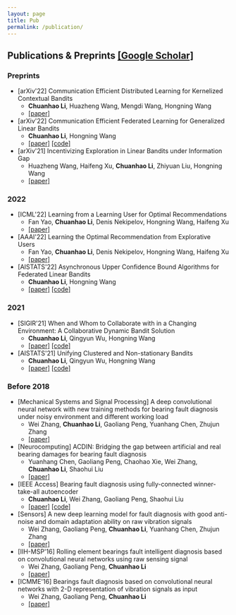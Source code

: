 ```yaml
---
layout: page
title: Pub
permalink: /publication/
---
```




<a name="pub"></a>
## **Publications & Preprints** [\[Google Scholar\]](https://scholar.google.com/citations?user=w2ShljkAAAAJ&hl=en&oi=ao)

### Preprints
- [arXiv'22] Communication Efficient Distributed Learning for Kernelized Contextual Bandits
  - **Chuanhao Li**, Huazheng Wang, Mengdi Wang, Hongning Wang
  - [\[paper\]](https://arxiv.org/abs/2206.04835)
- [arXiv'22] Communication Efficient Federated Learning for Generalized Linear Bandits
  - **Chuanhao Li**, Hongning Wang
  - [\[paper\]](https://arxiv.org/abs/2202.01087) [\[code\]](https://github.com/cyrilli/FedGLB-UCB)
- [arXiv'21] Incentivizing Exploration in Linear Bandits under Information Gap
  - Huazheng Wang, Haifeng Xu, **Chuanhao Li**, Zhiyuan Liu, Hongning Wang
  - [\[paper\]](https://arxiv.org/abs/2104.03860)

### 2022
- [ICML'22] Learning from a Learning User for Optimal Recommendations
  - Fan Yao, **Chuanhao Li**, Denis Nekipelov, Hongning Wang, Haifeng Xu
  - [\[paper\]](https://arxiv.org/abs/2202.01879)
- [AAAI'22] Learning the Optimal Recommendation from Explorative Users
  - Fan Yao, **Chuanhao Li**, Denis Nekipelov, Hongning Wang, Haifeng Xu
  - [\[paper\]](https://arxiv.org/abs/2110.03068)
- [AISTATS'22] Asynchronous Upper Confidence Bound Algorithms for Federated Linear Bandits
  - **Chuanhao Li**, Hongning Wang
  - [\[paper\]](https://arxiv.org/abs/2110.01463) [\[code\]](https://github.com/cyrilli/Async-LinUCB)
 
### 2021
- [SIGIR'21] When and Whom to Collaborate with in a Changing Environment: A Collaborative Dynamic Bandit Solution
  - **Chuanhao Li**, Qingyun Wu, Hongning Wang
  - [\[paper\]](https://arxiv.org/abs/2104.07150) [\[code\]](https://github.com/cyrilli/CoDBand)
- [AISTATS'21] Unifying Clustered and Non-stationary Bandits
  - **Chuanhao Li**, Qingyun Wu, Hongning Wang
  - [\[paper\]](https://arxiv.org/abs/2009.02463) [\[code\]](https://github.com/cyrilli/DyClu)

### Before 2018
- [Mechanical Systems and Signal Processing] A deep convolutional neural network with new training methods for bearing fault diagnosis under noisy environment and different working load
  - Wei Zhang, **Chuanhao Li**, Gaoliang Peng, Yuanhang Chen, Zhujun Zhang
  - [\[paper\]](https://www.sciencedirect.com/science/article/abs/pii/S0888327017303369)
- [Neurocomputing] ACDIN: Bridging the gap between artificial and real bearing damages for bearing fault diagnosis
  - Yuanhang Chen, Gaoliang Peng, Chaohao Xie, Wei Zhang, **Chuanhao Li**, Shaohui Liu
  - [\[paper\]](https://www.sciencedirect.com/science/article/abs/pii/S092523121830300X)
- [IEEE Access] Bearing fault diagnosis using fully-connected winner-take-all autoencoder
  - **Chuanhao Li**, Wei Zhang, Gaoliang Peng, Shaohui Liu
  - [\[paper\]](https://ieeexplore.ieee.org/abstract/document/7956142) [\[code\]](https://github.com/cyrilli/FCWTA_AE)
- [Sensors] A new deep learning model for fault diagnosis with good anti-noise and domain adaptation ability on raw vibration signals
  - Wei Zhang, Gaoliang Peng, **Chuanhao Li**, Yuanhang Chen, Zhujun Zhang
  - [\[paper\]](https://www.mdpi.com/1424-8220/17/2/425)
- [IIH-MSP'16] Rolling element bearings fault intelligent diagnosis based on convolutional neural networks using raw sensing signal
  - Wei Zhang, Gaoliang Peng, **Chuanhao Li**
  - [\[paper\]](https://link.springer.com/chapter/10.1007/978-3-319-50212-0_10)
- [ICMME'16] Bearings fault diagnosis based on convolutional neural networks with 2-D representation of vibration signals as input
  - Wei Zhang, Gaoliang Peng, **Chuanhao Li**
  - [\[paper\]](https://www.matec-conferences.org/articles/matecconf/abs/2017/09/matecconf_icmme2017_13001/matecconf_icmme2017_13001.html)

<div class="masthead" style="margin-top: -25px;margin-bottom: -15;"> </div>


<!-- *Go to [Homepage](/#proj).* -->
